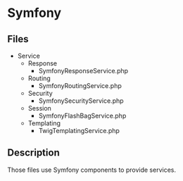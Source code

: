 # Symfony

## Files
- Service
  - Response
    - SymfonyResponseService.php
  - Routing
    - SymfonyRoutingService.php
  - Security
    - SymfonySecurityService.php
  - Session
    - SymfonyFlashBagService.php
  - Templating
    - TwigTemplatingService.php

## Description

Those files use Symfony components to provide services.
